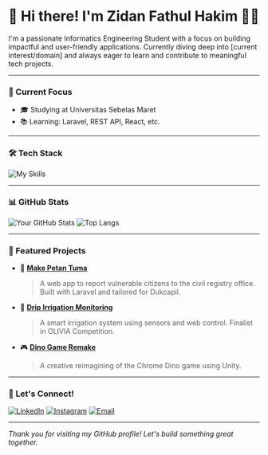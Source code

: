 # 👋 Hi there! I'm Zidan Fathul Hakim 👨‍💻

I'm a passionate Informatics Engineering Student with a focus on building impactful and user-friendly applications. Currently diving deep into [current interest/domain] and always eager to learn and contribute to meaningful tech projects.

---

### 💼 Current Focus
- 🎓 Studying at Universitas Sebelas Maret
- 📚 Learning: Laravel, REST API, React, etc.

---

### 🛠️ Tech Stack
![My Skills](https://skillicons.dev/icons?i=html,css,js,php,laravel,vue,react,tailwind,mysql,git,github,vscode)

---

### 📊 GitHub Stats
![Your GitHub Stats](https://github-readme-stats.vercel.app/api?username=yourusername&show_icons=true&theme=tokyonight&count_private=true)
![Top Langs](https://github-readme-stats.vercel.app/api/top-langs/?username=yourusername&layout=compact&theme=tokyonight)

---

### 📂 Featured Projects

- 🧾 [**Make Petan Tuma**](link-ke-repo)
  > A web app to report vulnerable citizens to the civil registry office. Built with Laravel and tailored for Dukcapil.

- 🌱 [**Drip Irrigation Monitoring**](link-ke-repo)
  > A smart irrigation system using sensors and web control. Finalist in OLIVIA Competition.

- 🎮 [**Dino Game Remake**](link-ke-repo)
  > A creative reimagining of the Chrome Dino game using Unity.

---

### 🤝 Let's Connect!
[![LinkedIn](https://img.shields.io/badge/LinkedIn-blue?style=for-the-badge&logo=linkedin&logoColor=white)](https://linkedin.com/in/zidanfathulhakim)
[![Instagram](https://img.shields.io/badge/Instagram-E4405F?style=for-the-badge&logo=instagram&logoColor=white)](https://instagram.com/zidanfathul_/)
[![Email](https://img.shields.io/badge/Email-D14836?style=for-the-badge&logo=gmail&logoColor=white)](mailto:zidanfathul04@email.com)

---

_Thank you for visiting my GitHub profile! Let's build something great together._


<!---
zidanfathulhakim/zidanfathulhakim is a ✨ special ✨ repository because its `README.md` (this file) appears on your GitHub profile.
You can click the Preview link to take a look at your changes.
--->
